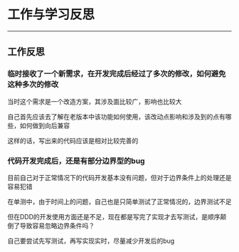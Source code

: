 # 工作与学习反思
***
## 工作反思
### 临时接收了一个新需求，在开发完成后经过了多次的修改，如何避免这种多次的修改
当时这个需求是一个改造方案，其涉及面比较广，影响也比较大

自己首先应该去了解在老版本中该功能如何使用，该改动点影响和涉及到的点有哪些，如何做到向后兼容

这样的话，写出来的代码应该是相对比较完善的

### 代码开发完成后，还是有部分边界型的bug
目前自己对于正常情况下的代码开发基本没有问题，但对于边界条件上的处理还是容易犯错

在单测中，由于时间上的问题，自己也是只简单测试了正常情况的，边界测试不足

但在DDD的开发使用方面还是不足，现在都是写完了实现才去写测试，是顺序颠倒了导致容易忽略边界条件吗？

自己要尝试先写测试，再写实现实时，尽量减少开发后的bug